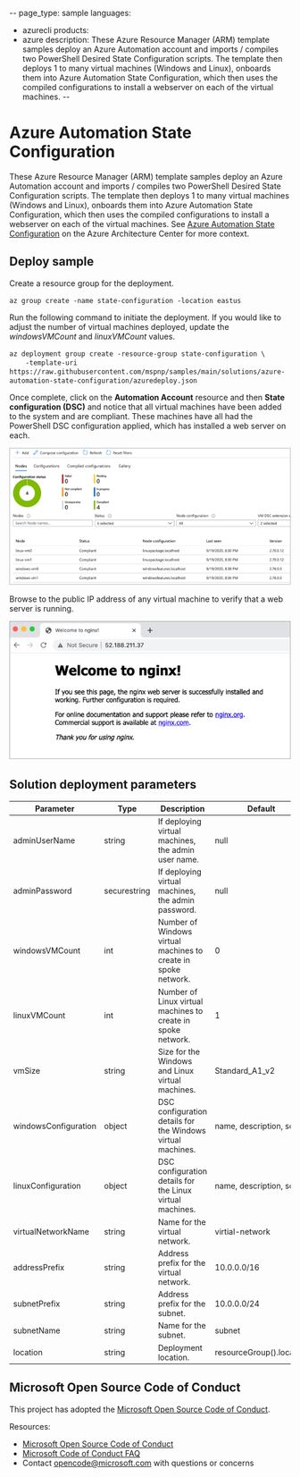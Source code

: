 --
page_type: sample
languages:
- azurecli
products:
- azure
description: These Azure Resource Manager (ARM) template samples deploy an Azure Automation account and imports / compiles two PowerShell Desired State Configuration scripts. The template then deploys 1 to many virtual machines (Windows and Linux), onboards them into Azure Automation State Configuration, which then uses the compiled configurations to install a webserver on each of the virtual machines.
--

# Azure Automation State Configuration

These Azure Resource Manager (ARM) template samples deploy an Azure Automation account and imports / compiles two PowerShell Desired State Configuration scripts. The template then deploys 1 to many virtual machines (Windows and Linux), onboards them into Azure Automation State Configuration, which then uses the compiled configurations to install a webserver on each of the virtual machines. See [Azure Automation State Configuration](https://learn.microsoft.com/azure/architecture/example-scenario/state-configuration/state-configuration) on the Azure Architecture Center for more context.

## Deploy sample

Create a resource group for the deployment.

```azurecli-interactive
az group create -name state-configuration -location eastus
```

Run the following command to initiate the deployment. If you would like to adjust the number of virtual machines deployed, update the *windowsVMCount* and *linuxVMCount* values.

```azurecli
az deployment group create -resource-group state-configuration \
    -template-uri https://raw.githubusercontent.com/mspnp/samples/main/solutions/azure-automation-state-configuration/azuredeploy.json
```

Once complete, click on the **Automation Account** resource and then **State configuration (DSC)** and notice that all virtual machines have been added to the system and are compliant. These machines have all had the PowerShell DSC configuration applied, which has installed a web server on each.

![Image of DSC compliance results as seen in the Azure portal.](./images/dsc-results.png)

Browse to the public IP address of any virtual machine to verify that a web server is running.

![Image of an Nginx web server default page.](./images/webserver.png)

## Solution deployment parameters

| Parameter | Type | Description | Default |
|--|--|--|-|
| adminUserName | string | If deploying virtual machines, the admin user name. | null |
| adminPassword | securestring | If deploying virtual machines, the admin password. | null |
| windowsVMCount | int | Number of Windows virtual machines to create in spoke network. | 0 |
| linuxVMCount | int | Number of Linux virtual machines to create in spoke network. | 1 |
| vmSize | string | Size for the Windows and Linux virtual machines. | Standard_A1_v2 |
| windowsConfiguration | object | DSC configuration details for the Windows virtual machines. | name, description, script |
| linuxConfiguration | object | DSC configuration details for the Linux virtual machines. | name, description, script |
| virtualNetworkName | string | Name for the virtual network. | virtial-network|
| addressPrefix | string | Address prefix for the virtual network. | 10.0.0.0/16 |
| subnetPrefix | string | Address prefix for the subnet. | 10.0.0.0/24 |
| subnetName | string | Name for the subnet. | subnet |
| location | string | Deployment location. | resourceGroup().location | 

## Microsoft Open Source Code of Conduct

This project has adopted the [Microsoft Open Source Code of Conduct](https://opensource.microsoft.com/codeofconduct/).

Resources:

- [Microsoft Open Source Code of Conduct](https://opensource.microsoft.com/codeofconduct/)
- [Microsoft Code of Conduct FAQ](https://opensource.microsoft.com/codeofconduct/faq/)
- Contact [opencode@microsoft.com](mailto:opencode@microsoft.com) with questions or concerns
